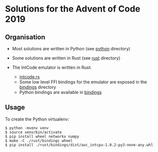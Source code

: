 # Solutions for the Advent of Code 2019

## Organisation

* Most solutions are written in Python (see [python](./python/) directory)
* Some solutions are written in Rust (see [rust](./rust/) directory)
* The IntCode emulator is written in Rust:

    * [intcode.rs](./rust/src/intcode.rs)
    * Some low level FFI bindings for the emulator are exposed in the [bindings](./rust/bindings) directory
    * Python bindings are available in [bindings](./rust/bindings)

## Usage

To create the Python virtualenv:

```
$ python -mvenv venv
$ source venv/bin/activate
$ pip install wheel networkx numpy
$ make -C ./rust/bindings wheel
$ pip install ./rust/bindings/dist/aoc_intcpu-1.0.2-py3-none-any.whl
```

